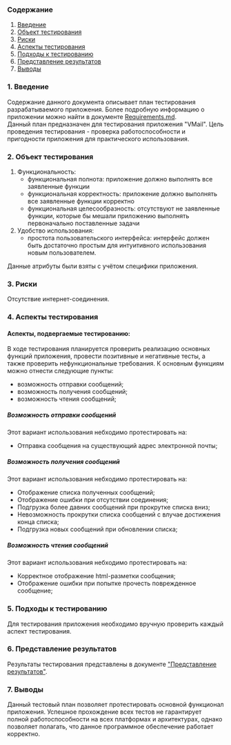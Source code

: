 ﻿### Содержание
  1. [Введение](#1)
  2. [Объект тестирования](#2)
  3. [Риски](#4)
  4. [Аспекты тестирования](#5)<br>
5. [Подходы к тестированию](#6)
6. [Представление результатов](#7)
7. [Выводы](#8)


<a name="1"></a>
### 1. Введение
Содержание данного документа описывает план тестирования разрабатываемого приложения. Более подробную информацию о приложении можно найти в документе [Requirements.md](https://github.com/valerycadovic/VMail/blob/master/Documents/Requirements.md).  
Данный план предназначен для тестирования приложения "VMail". Цель проведения тестирования - проверка работоспособности и пригодности приложения для практического использования.

<a name="2"></a>
### 2. Объект тестирования

1. Функциональность:
	+ функциональная полнота: приложение должно выполнять все заявленные функции
	+ функциональная корректность: приложение должно выполнять все заявленные функции корректно
	+ функциональная целесообразность: отсутствуют не заявленные функции, которые бы мешали приложению выполнять первоначально поставленные задачи
2.  Удобство использования:
	+ простота пользовательского интерфейса: интерфейс должен быть достаточно простым для интуитивного использования новым пользователем.

Данные атрибуты были взяты с учётом специфики приложения.

<a name="3"></a>
### 3. Риски

Отсутствие интернет-соединения. 

<a name="4"></a>
### 4. Аспекты тестирования

#### Аспекты, подвергаемые тестированию:

В ходе тестирования планируется проверить реализацию основных функций приложения, провести позитивные и негативные тесты, а также проверить нефункциональные требования.
К основным функциям можно отнести следующие пункты:
* возможность отправки сообщений;
* возможность получения сообщений;
* возможность чтения сообщений;

##### Возможность отправки сообщений
Этот вариант использования небходимо протестировать на:
* Отправка сообщения на существующий адрес электронной почты;

##### Возможность получения сообщений
Этот вариант использования небходимо протестировать на:
* Отображение списка полученных сообщений;
* Отображение ошибки при отсутствии соединения;
* Подгрузка более давних сообщений при прокрутке списка вниз;
* Невозможность прокрутки списка сообщений с влучае достижения конца списка;
* Подгрузка новых сообщений при обновлении списка;

##### Возможность чтения сообщений
Этот вариант использования небходимо протестировать на:
* Корректное отображение html-разметки сообщения;
* Отображение ошибки при попытке прочесть поврежденное сообщение;

<a name="5"></a>
### 5. Подходы к тестированию
Для тестирования приложения необходимо вручную проверить каждый аспект тестирования.

<a name="6"></a>
### 6. Представление результатов

Результаты тестирования представлены в документе ["Представление результатов"](https://github.com/valerycadovic/VMail/blob/master/Documents/Testing/Results.md).

<a name="7"></a>
### 7. Выводы
Данный тестовый план позволяет протестировать основной функционал приложения. Успешное прохождение всех тестов не гарантирует полной работоспособности на всех платформах и архитектурах, однако позволяет полагать, что данное программное обеспечение работает корректно.
